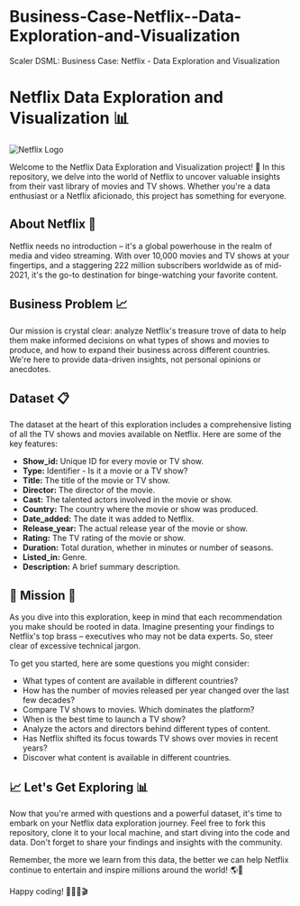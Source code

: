 # Business-Case-Netflix--Data-Exploration-and-Visualization
Scaler DSML: Business Case: Netflix - Data Exploration and Visualization
# Netflix Data Exploration and Visualization 📊

![Netflix Logo](https://upload.wikimedia.org/wikipedia/commons/thumb/0/08/Netflix_2015_logo.svg/1280px-Netflix_2015_logo.svg.png)

Welcome to the Netflix Data Exploration and Visualization project! 🎉 In this repository, we delve into the world of Netflix to uncover valuable insights from their vast library of movies and TV shows. Whether you're a data enthusiast or a Netflix aficionado, this project has something for everyone.

## About Netflix 🍿

Netflix needs no introduction – it's a global powerhouse in the realm of media and video streaming. With over 10,000 movies and TV shows at your fingertips, and a staggering 222 million subscribers worldwide as of mid-2021, it's the go-to destination for binge-watching your favorite content. 

## Business Problem 📈

Our mission is crystal clear: analyze Netflix's treasure trove of data to help them make informed decisions on what types of shows and movies to produce, and how to expand their business across different countries. We're here to provide data-driven insights, not personal opinions or anecdotes.

## Dataset 📋

The dataset at the heart of this exploration includes a comprehensive listing of all the TV shows and movies available on Netflix. Here are some of the key features:

- **Show_id:** Unique ID for every movie or TV show.
- **Type:** Identifier - Is it a movie or a TV show?
- **Title:** The title of the movie or TV show.
- **Director:** The director of the movie.
- **Cast:** The talented actors involved in the movie or show.
- **Country:** The country where the movie or show was produced.
- **Date_added:** The date it was added to Netflix.
- **Release_year:** The actual release year of the movie or show.
- **Rating:** The TV rating of the movie or show.
- **Duration:** Total duration, whether in minutes or number of seasons.
- **Listed_in:** Genre.
- **Description:** A brief summary description.

## 🚀 Mission 🚀

As you dive into this exploration, keep in mind that each recommendation you make should be rooted in data. Imagine presenting your findings to Netflix's top brass – executives who may not be data experts. So, steer clear of excessive technical jargon.

To get you started, here are some questions you might consider:

- What types of content are available in different countries?
- How has the number of movies released per year changed over the last few decades?
- Compare TV shows to movies. Which dominates the platform?
- When is the best time to launch a TV show?
- Analyze the actors and directors behind different types of content.
- Has Netflix shifted its focus towards TV shows over movies in recent years?
- Discover what content is available in different countries.

## 📈 Let's Get Exploring 📊

Now that you're armed with questions and a powerful dataset, it's time to embark on your Netflix data exploration journey. Feel free to fork this repository, clone it to your local machine, and start diving into the code and data. Don't forget to share your findings and insights with the community.

Remember, the more we learn from this data, the better we can help Netflix continue to entertain and inspire millions around the world! 🌎🍿

Happy coding! 🚀👨‍💻🎬
